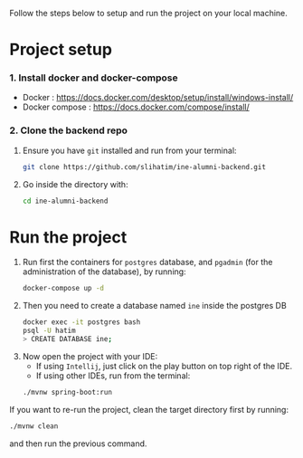 Follow the steps below to setup and run the project on your local machine.
# Project setup

### 1. Install docker and docker-compose
- Docker : https://docs.docker.com/desktop/setup/install/windows-install/
- Docker compose : https://docs.docker.com/compose/install/

### 2. Clone the backend repo
1. Ensure you have `git` installed and run from your terminal:
    ```bash
    git clone https://github.com/slihatim/ine-alumni-backend.git
    ```
2. Go inside the directory with:  
    ```bash
    cd ine-alumni-backend
    ```

# Run the project
1. Run first the containers for `postgres` database, and `pgadmin` (for the administration of the database), by running:
    ```bash
    docker-compose up -d
    ```
2. Then you need to create a database named `ine` inside the postgres DB
    ```bash
    docker exec -it postgres bash
    psql -U hatim
    > CREATE DATABASE ine;
    ```
3. Now open the project with your IDE:
   - If using `Intellij`, just click on the play button on top right of the IDE.
   - If using other IDEs, run from the terminal:
    ```bash
    ./mvnw spring-boot:run
    ```
If you want to re-run the project, clean the target directory first by running:
```bash
./mvnw clean
```
and then run the previous command.
